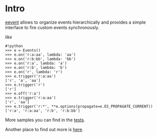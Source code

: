 # Intro

[eevent](/miphreal/eevent/src) allows to organize events hierarchically and provides a simple interface to fire custom events synchronously.

*like*
```
#!python
>>> e = Events()
>>> e.on('r:a:aa', lambda: 'aa')
>>> e.on('r:b:bb', lambda: 'bb')
>>> e.on('r:a', lambda: 'a')
>>> e.on('r:b', lambda: 'b')
>>> e.on('r', lambda: 'r')
>>> e.trigger('r:a:aa')
['r', 'a', 'aa']
>>> e.trigger('r')
['r']
>>> e.off('r:a')
>>> e.trigger('r:a:aa')
['r', 'aa']
>>> e.trigger('r:*', **e.options(propagate=e.ES_PROPAGATE_CURRENT))
['r:a', 'r:a:aa', 'r:b', 'r:b:bb']
```

More samples you can find in the [tests](/miphreal/eevent/src).

Another place to find out more is [here](https://readthedocs.org/docs/eevent/en/latest/).
